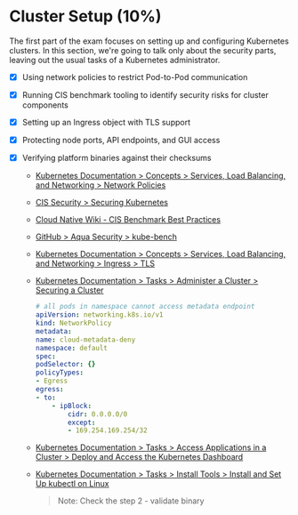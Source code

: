 # Cluster Setup (10%)

The first part of the exam focuses on setting up and configuring Kubernetes clusters. In this section, we're going to talk only about the security parts, leaving out the usual tasks of a Kubernetes administrator.


- [x] Using network policies to restrict Pod-to-Pod communication

- [x] Running CIS benchmark tooling to identify security risks for cluster components

- [x] Setting up an Ingress object with TLS support

- [x] Protecting node ports, API endpoints, and GUI access

- [x] Verifying platform binaries against their checksums


    - [Kubernetes Documentation > Concepts > Services, Load Balancing, and Networking > Network Policies](https://kubernetes.io/docs/concepts/services-networking/network-policies/)

    - [CIS Security > Securing Kubernetes](https://www.cisecurity.org/benchmark/kubernetes)

    - [Cloud Native Wiki - CIS Benchmark Best Practices](https://www.aquasec.com/cloud-native-academy/kubernetes-in-production/kubernetes-cis-benchmark-best-practices-in-brief/)
    
    - [GitHub > Aqua Security > kube-bench](https://github.com/aquasecurity/kube-bench)

    - [Kubernetes Documentation > Concepts > Services, Load Balancing, and Networking > Ingress > TLS](https://kubernetes.io/docs/concepts/services-networking/ingress/#tls)

    - [Kubernetes Documentation > Tasks > Administer a Cluster > Securing a Cluster](https://kubernetes.io/docs/tasks/administer-cluster/securing-a-cluster/#restricting-cloud-metadata-api-access)

        ```yaml
        # all pods in namespace cannot access metadata endpoint
        apiVersion: networking.k8s.io/v1
        kind: NetworkPolicy
        metadata:
        name: cloud-metadata-deny
        namespace: default
        spec:
        podSelector: {}
        policyTypes:
        - Egress
        egress:
        - to:
            - ipBlock:
                cidr: 0.0.0.0/0
                except:
                - 169.254.169.254/32
        ```

    - [Kubernetes Documentation > Tasks > Access Applications in a Cluster > Deploy and Access the Kubernetes Dashboard](https://kubernetes.io/docs/tasks/access-application-cluster/web-ui-dashboard/#accessing-the-dashboard-ui)

    - [Kubernetes Documentation > Tasks > Install Tools > Install and Set Up kubectl on Linux](https://kubernetes.io/docs/tasks/tools/install-kubectl-linux/)

        > Note: Check the step 2 - validate binary
